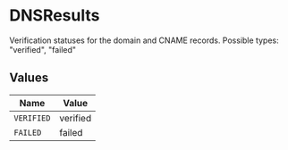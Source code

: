 # DNSResults

Verification statuses for the domain and CNAME records. Possible types: "verified", "failed"


## Values

| Name       | Value      |
| ---------- | ---------- |
| `VERIFIED` | verified   |
| `FAILED`   | failed     |